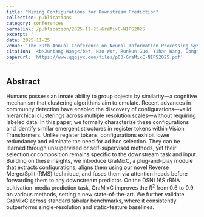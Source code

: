 ```yaml
---
title: "Mixing Configurations for Downstream Prediction"
collection: publications
category: conferences
permalink: /publication/2025-11-25-GraMixC-NIPS2025
excerpt: ''
date: 2025-11-25
venue: 'The 39th Annual Conference on Neural Information Processing Systems (NeurIPS 2025, under review)'
citation: '<b>Juntang Wang</b>†, Hao Wu†, Runkun Guo, Yihan Wang, Dongmian Zou, Shixin Xu (2025). &quot;Mixing Configurations for Downstream Prediction.&quot; <i>The 39th Annual Conference on Neural Information Processing Systems (NeurIPS 2025, under review)</i>.'
paperurl: 'https://www.qqgjyx.com/files/p03-GraMixC-NIPS2025.pdf'
---
```


## Abstract

Humans possess an innate ability to group objects by similarity—a cognitive mechanism that clustering algorithms aim to emulate. Recent advances in community detection have enabled the discovery of configurations—valid hierarchical clusterings across multiple resolution scales—without requiring labeled data. In this paper, we formally characterize these configurations and identify similar emergent structures in register tokens within Vision Transformers. Unlike register tokens, configurations exhibit lower redundancy and eliminate the need for ad hoc selection. They can be learned through unsupervised or self-supervised methods, yet their selection or composition remains specific to the downstream task and input. Building on these insights, we introduce GraMixC, a plug-and-play module that extracts configurations, aligns them using our novel Reverse Merge/Split (RMS) technique, and fuses them via attention heads before forwarding them to any downstream predictor. On the DSNI 16S rRNA cultivation-media prediction task, GraMixC improves the $R^2$ from 0.6 to 0.9 on various methods, setting a new state-of-the-art. We further validate GraMixC across standard tabular benchmarks, where it consistently outperforms single-resolution and static-feature baselines.
